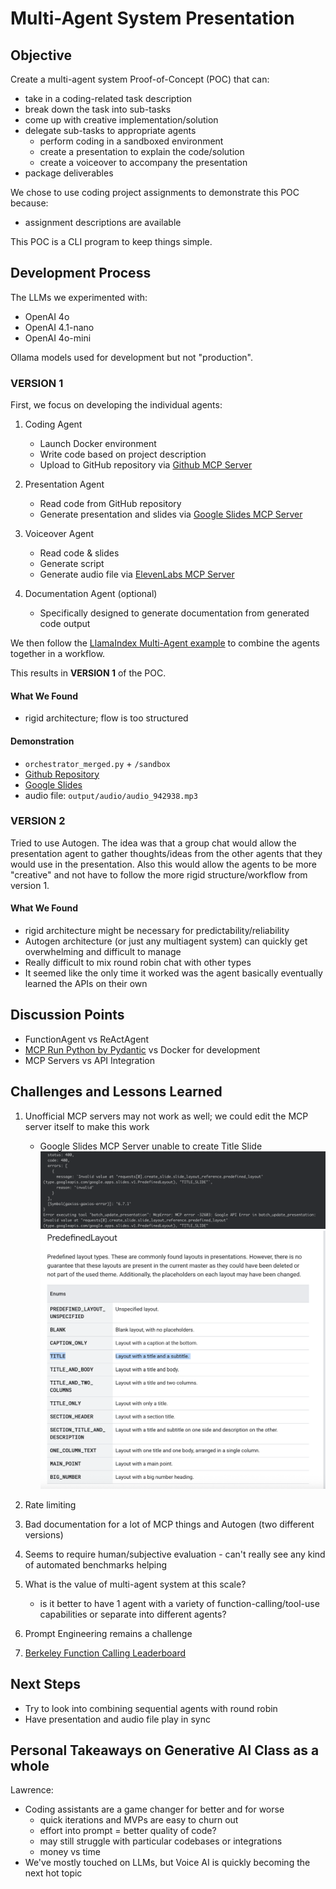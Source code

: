 # Multi-Agent System Presentation

## Objective

Create a multi-agent system Proof-of-Concept (POC) that can:
- take in a coding-related task description
- break down the task into sub-tasks
- come up with creative implementation/solution
- delegate sub-tasks to appropriate agents
    - perform coding in a sandboxed environment
    - create a presentation to explain the code/solution
    - create a voiceover to accompany the presentation
- package deliverables 

We chose to use coding project assignments to demonstrate this POC because:
- assignment descriptions are available 

This POC is a CLI program to keep things simple.

## Development Process

The LLMs we experimented with:
- OpenAI 4o
- OpenAI 4.1-nano
- OpenAI 4o-mini

Ollama models used for development but not "production".

### VERSION 1

First, we focus on developing the individual agents:

1. Coding Agent                                                 
    - Launch Docker environment       
    - Write code based on project description
    - Upload to GitHub repository via [Github MCP Server](https://github.com/github/github-mcp-server)

2. Presentation Agent 
    - Read code from GitHub repository
    - Generate presentation and slides via [Google Slides MCP Server](https://github.com/matteoantoci/google-slides-mcp)

3. Voiceover Agent
    - Read code & slides
    - Generate script
    - Generate audio file via [ElevenLabs MCP Server](https://github.com/elevenlabs/elevenlabs-mcp)

4. Documentation Agent (optional)
    - Specifically designed to generate documentation from generated code output     

We then follow the [LlamaIndex Multi-Agent example](https://docs.llamaindex.ai/en/stable/understanding/agent/multi_agent/) to combine the agents together in a workflow.

This results in **VERSION 1** of the POC.

#### What We Found

- rigid architecture; flow is too structured

#### Demonstration

- `orchestrator_merged.py` + `/sandbox`
- [Github Repository](https://github.com/robot-coder?tab=repositories)
- [Google Slides](https://drive.google.com/drive/home)
- audio file: `output/audio/audio_942938.mp3`

### VERSION 2

Tried to use Autogen. The idea was that a group chat would allow the presentation agent to gather thoughts/ideas from the other agents that they would use in the presentation.
Also this would allow the agents to be more "creative" and not have to follow the more rigid structure/workflow from version 1.

#### What We Found

- rigid architecture might be necessary for predictability/reliability
- Autogen architecture (or just any multiagent system) can quickly get overwhelming and difficult to manage
- Really difficult to mix round robin chat with other types
- It seemed like the only time it worked was the agent basically eventually learned the APIs on their own
  
## Discussion Points

- FunctionAgent vs ReActAgent
- [MCP Run Python by Pydantic](https://ai.pydantic.dev/mcp/run-python/) vs Docker for development
- MCP Servers vs API Integration

## Challenges and Lessons Learned
1. Unofficial MCP servers may not work as well; we could edit the MCP server itself to make this work
    - Google Slides MCP Server unable to create Title Slide
    ![MCP Server unable to create slides](./assets/image.png)
    ![PREDEFINED_LAYOUT value incorrect](./assets/image-1.png)
2. Rate limiting
3. Bad documentation for a lot of MCP things and Autogen (two different versions)

4. Seems to require human/subjective evaluation - can't really see any kind of automated benchmarks helping

5. What is the value of multi-agent system at this scale?
    - is it better to have 1 agent with a variety of function-calling/tool-use capabilities or separate into different agents?

6. Prompt Engineering remains a challenge

7. [Berkeley Function Calling Leaderboard](https://gorilla.cs.berkeley.edu/leaderboard.html)

## Next Steps
- Try to look into combining sequential agents with round robin
- Have presentation and audio file play in sync

## Personal Takeaways on Generative AI Class as a whole
Lawrence:
- Coding assistants are a game changer for better and for worse
    - quick iterations and MVPs are easy to churn out
    - effort into prompt = better quality of code?
    - may still struggle with particular codebases or integrations 
    - money vs time
- We've mostly touched on LLMs, but Voice AI is quickly becoming the next hot topic